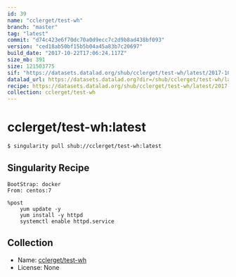```yaml
---
id: 39
name: "cclerget/test-wh"
branch: "master"
tag: "latest"
commit: "d74c423e6f70dc70a0d9ecc7c2d9b8ad438bf093"
version: "ced18ab50bf15b5b04a45a83b7c20697"
build_date: "2017-10-22T17:06:24.117Z"
size_mb: 391
size: 121503775
sif: "https://datasets.datalad.org/shub/cclerget/test-wh/latest/2017-10-22-d74c423e-ced18ab5/ced18ab50bf15b5b04a45a83b7c20697.simg"
datalad_url: https://datasets.datalad.org?dir=/shub/cclerget/test-wh/latest/2017-10-22-d74c423e-ced18ab5/
recipe: https://datasets.datalad.org/shub/cclerget/test-wh/latest/2017-10-22-d74c423e-ced18ab5/Singularity
collection: cclerget/test-wh
---
```


# cclerget/test-wh:latest

```bash
$ singularity pull shub://cclerget/test-wh:latest
```

## Singularity Recipe

```singularity
BootStrap: docker
From: centos:7

%post
    yum update -y
    yum install -y httpd
    systemctl enable httpd.service
```

## Collection

 - Name: [cclerget/test-wh](https://github.com/cclerget/test-wh)
 - License: None

